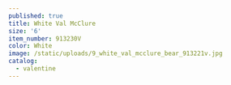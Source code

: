 ```yaml
---
published: true
title: White Val McClure
size: '6'
item_number: 913230V
color: White
image: /static/uploads/9_white_val_mcclure_bear_913221v.jpg
catalog:
  - valentine
---
```


